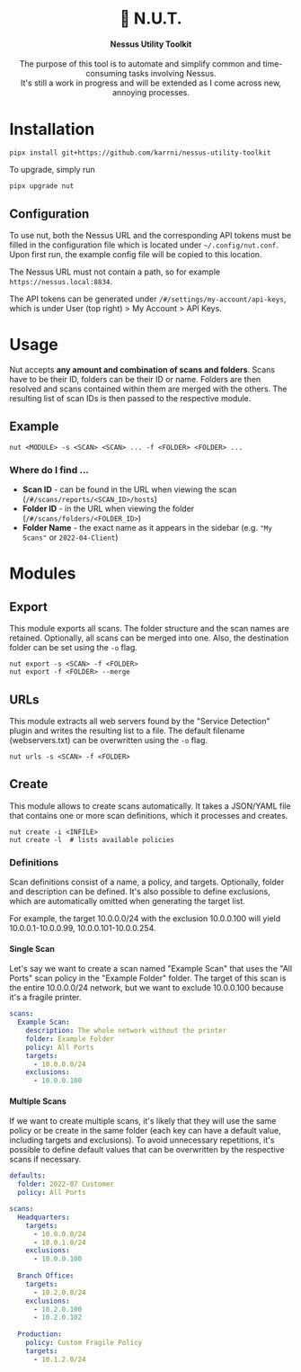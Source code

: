 <h1 align="center">
    <br>
    🔩 N.U.T.
</h1>

<h4 align="center">Nessus Utility Toolkit</h4>

<p align="center">
    The purpose of this tool is to automate and simplify common and time-consuming tasks involving Nessus.
    <br>
    It's still a work in progress and will be extended as I come across new, annoying processes.
</p>

# Installation

```
pipx install git+https://github.com/karrni/nessus-utility-toolkit
```

To upgrade, simply run

```
pipx upgrade nut
```

## Configuration

To use nut, both the Nessus URL and the corresponding API tokens must be filled in the configuration file which is located under `~/.config/nut.conf`. Upon first run, the example config file will be copied to this location.

The Nessus URL must not contain a path, so for example `https://nessus.local:8834`.

The API tokens can be generated under `/#/settings/my-account/api-keys`, which is under User (top right) > My Account > API Keys.

# Usage

Nut accepts **any amount and combination of scans and folders**. Scans have to be their ID, folders can be their ID or name. Folders are then resolved and scans contained within them are merged with the others. The resulting list of scan IDs is then passed to the respective module.

## Example

```
nut <MODULE> -s <SCAN> <SCAN> ... -f <FOLDER> <FOLDER> ...
```

### Where do I find ...

- **Scan ID** - can be found in the URL when viewing the scan (`/#/scans/reports/<SCAN_ID>/hosts`)
- **Folder ID** - in the URL when viewing the folder (`/#/scans/folders/<FOLDER_ID>`)
- **Folder Name** - the exact name as it appears in the sidebar (e.g. `"My Scans"` or `2022-04-Client`)

# Modules

## Export

This module exports all scans. The folder structure and the scan names are retained. Optionally, all scans can be merged into one. Also, the destination folder can be set using the `-o` flag.

```
nut export -s <SCAN> -f <FOLDER>
nut export -f <FOLDER> --merge
```

## URLs

This module extracts all web servers found by the "Service Detection" plugin and writes the resulting list to a file. The default filename (webservers.txt) can be overwritten using the `-o` flag.

```
nut urls -s <SCAN> -f <FOLDER>
```

## Create

This module allows to create scans automatically. It takes a JSON/YAML file that contains one or more scan definitions, which it processes and creates.

```
nut create -i <INFILE>
nut create -l  # lists available policies
```

### Definitions

Scan definitions consist of a name, a policy, and targets. Optionally, folder and description can be defined. It's also possible to define exclusions, which are automatically omitted when generating the target list.

For example, the target 10.0.0.0/24 with the exclusion 10.0.0.100 will yield 10.0.0.1-10.0.0.99, 10.0.0.101-10.0.0.254.

#### Single Scan

Let's say we want to create a scan named "Example Scan" that uses the "All Ports" scan policy in the "Example Folder" folder. The target of this scan is the entire 10.0.0.0/24 network, but we want to exclude 10.0.0.100 because it's a fragile printer. 

```yaml
scans:
  Example Scan:
    description: The whole network without the printer
    folder: Example Folder
    policy: All Ports
    targets:
      - 10.0.0.0/24
    exclusions:
      - 10.0.0.100
```

#### Multiple Scans

If we want to create multiple scans, it's likely that they will use the same policy or be create in the same folder (each key can have a default value, including targets and exclusions). To avoid unnecessary repetitions, it's possible to define default values that can be overwritten by the respective scans if necessary.

```yaml
defaults:
  folder: 2022-07 Customer
  policy: All Ports

scans:
  Headquarters:
    targets:
      - 10.0.0.0/24
      - 10.0.1.0/24
    exclusions:
      - 10.0.0.100
      
  Branch Office:
    targets:
      - 10.2.0.0/24
    exclusions:
      - 10.2.0.100
      - 10.2.0.102
      
  Production:
    policy: Custom Fragile Policy
    targets:
      - 10.1.2.0/24
```


